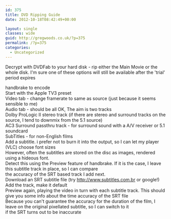 ```yaml
---
id: 375
title: DVD Ripping Guide
date: 2012-10-18T08:42:49+00:00

layout: single
classes: wide
guid: http://gregwoods.co.uk/?p=375
permalink: /?p=375
categories:
  - Uncategorized
---
```

Decrypt with DVDFab to your hard disk - rip either the Main Movie or the whole disk. I'm sure one of these options will still be available after the 'trial' period expires

handbrake to encode  
Start with the Apple TV3 preset  
Video tab - change framerate to same as source (just because it seems sensible to me)  
Audio tab - should be all OK, The aim is two tracks  
Dolby ProLogic II stereo track (if there are stereo and surround tracks on the source, I tend to downmix from the 5.1 source)  
AC3 Surround passthru track - for surround sound with a A/V receiver or 5.1 soundcard  
SubTitles - for non-English films  
Add a subtitle. i prefer not to burn it into the output, so I can let my player (VLC) choose font sizes  
However, often the subtitles are stored on the disc as images, rendered using a hideous font.  
Detect this using the Preview feature of handbrake. If it is the case, I leave this subtitle track in place, so I can compare  
the accuracy of the SRT based track I add next.  
Download an SRT subtitle file (try http://www.subtitles.com.br or google!)  
Add the track, make it default  
Preview again, playing the video in turn with each subtitle track. This should give you some info about the time accuracy of the SRT file  
Because you can't guarantee the accuracy for the duration of the film, I leave on the original pixellated subtitle, so I can switch to it  
if the SRT turns out to be inaccurate